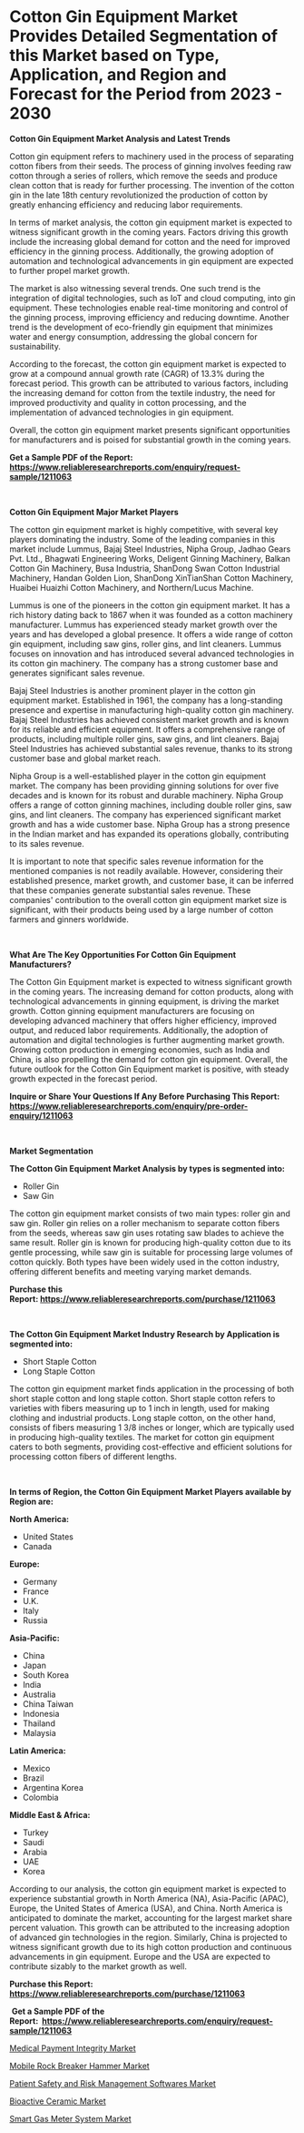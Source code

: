 <p><h1>Cotton Gin Equipment Market Provides Detailed Segmentation of this Market based on Type, Application, and Region and Forecast for the Period from 2023 - 2030</h1></p><p><strong>Cotton Gin Equipment Market Analysis and Latest Trends</strong></p>
<p><p>Cotton gin equipment refers to machinery used in the process of separating cotton fibers from their seeds. The process of ginning involves feeding raw cotton through a series of rollers, which remove the seeds and produce clean cotton that is ready for further processing. The invention of the cotton gin in the late 18th century revolutionized the production of cotton by greatly enhancing efficiency and reducing labor requirements.</p><p>In terms of market analysis, the cotton gin equipment market is expected to witness significant growth in the coming years. Factors driving this growth include the increasing global demand for cotton and the need for improved efficiency in the ginning process. Additionally, the growing adoption of automation and technological advancements in gin equipment are expected to further propel market growth.</p><p>The market is also witnessing several trends. One such trend is the integration of digital technologies, such as IoT and cloud computing, into gin equipment. These technologies enable real-time monitoring and control of the ginning process, improving efficiency and reducing downtime. Another trend is the development of eco-friendly gin equipment that minimizes water and energy consumption, addressing the global concern for sustainability.</p><p>According to the forecast, the cotton gin equipment market is expected to grow at a compound annual growth rate (CAGR) of 13.3% during the forecast period. This growth can be attributed to various factors, including the increasing demand for cotton from the textile industry, the need for improved productivity and quality in cotton processing, and the implementation of advanced technologies in gin equipment.</p><p>Overall, the cotton gin equipment market presents significant opportunities for manufacturers and is poised for substantial growth in the coming years.</p></p>
<p><strong>Get a Sample PDF of the Report:&nbsp; <a href="https://www.reliableresearchreports.com/enquiry/request-sample/1211063">https://www.reliableresearchreports.com/enquiry/request-sample/1211063</a></strong></p>
<p>&nbsp;</p>
<p><strong>Cotton Gin Equipment Major Market Players</strong></p>
<p><p>The cotton gin equipment market is highly competitive, with several key players dominating the industry. Some of the leading companies in this market include Lummus, Bajaj Steel Industries, Nipha Group, Jadhao Gears Pvt. Ltd., Bhagwati Engineering Works, Deligent Ginning Machinery, Balkan Cotton Gin Machinery, Busa Industria, ShanDong Swan Cotton Industrial Machinery, Handan Golden Lion, ShanDong XinTianShan Cotton Machinery, Huaibei Huaizhi Cotton Machinery, and Northern/Lucus Machine. </p><p>Lummus is one of the pioneers in the cotton gin equipment market. It has a rich history dating back to 1867 when it was founded as a cotton machinery manufacturer. Lummus has experienced steady market growth over the years and has developed a global presence. It offers a wide range of cotton gin equipment, including saw gins, roller gins, and lint cleaners. Lummus focuses on innovation and has introduced several advanced technologies in its cotton gin machinery. The company has a strong customer base and generates significant sales revenue.</p><p>Bajaj Steel Industries is another prominent player in the cotton gin equipment market. Established in 1961, the company has a long-standing presence and expertise in manufacturing high-quality cotton gin machinery. Bajaj Steel Industries has achieved consistent market growth and is known for its reliable and efficient equipment. It offers a comprehensive range of products, including multiple roller gins, saw gins, and lint cleaners. Bajaj Steel Industries has achieved substantial sales revenue, thanks to its strong customer base and global market reach.</p><p>Nipha Group is a well-established player in the cotton gin equipment market. The company has been providing ginning solutions for over five decades and is known for its robust and durable machinery. Nipha Group offers a range of cotton ginning machines, including double roller gins, saw gins, and lint cleaners. The company has experienced significant market growth and has a wide customer base. Nipha Group has a strong presence in the Indian market and has expanded its operations globally, contributing to its sales revenue.</p><p>It is important to note that specific sales revenue information for the mentioned companies is not readily available. However, considering their established presence, market growth, and customer base, it can be inferred that these companies generate substantial sales revenue. These companies' contribution to the overall cotton gin equipment market size is significant, with their products being used by a large number of cotton farmers and ginners worldwide.</p></p>
<p>&nbsp;</p>
<p><strong>What Are The Key Opportunities For Cotton Gin Equipment Manufacturers?</strong></p>
<p><p>The Cotton Gin Equipment market is expected to witness significant growth in the coming years. The increasing demand for cotton products, along with technological advancements in ginning equipment, is driving the market growth. Cotton ginning equipment manufacturers are focusing on developing advanced machinery that offers higher efficiency, improved output, and reduced labor requirements. Additionally, the adoption of automation and digital technologies is further augmenting market growth. Growing cotton production in emerging economies, such as India and China, is also propelling the demand for cotton gin equipment. Overall, the future outlook for the Cotton Gin Equipment market is positive, with steady growth expected in the forecast period.</p></p>
<p><strong>Inquire or Share Your Questions If Any Before Purchasing This Report: <a href="https://www.reliableresearchreports.com/enquiry/pre-order-enquiry/1211063">https://www.reliableresearchreports.com/enquiry/pre-order-enquiry/1211063</a></strong></p>
<p>&nbsp;</p>
<p><strong>Market Segmentation</strong></p>
<p><strong>The Cotton Gin Equipment Market Analysis by types is segmented into:</strong></p>
<p><ul><li>Roller Gin</li><li>Saw Gin</li></ul></p>
<p><p>The cotton gin equipment market consists of two main types: roller gin and saw gin. Roller gin relies on a roller mechanism to separate cotton fibers from the seeds, whereas saw gin uses rotating saw blades to achieve the same result. Roller gin is known for producing high-quality cotton due to its gentle processing, while saw gin is suitable for processing large volumes of cotton quickly. Both types have been widely used in the cotton industry, offering different benefits and meeting varying market demands.</p></p>
<p><strong>Purchase this Report:&nbsp;<a href="https://www.reliableresearchreports.com/purchase/1211063">https://www.reliableresearchreports.com/purchase/1211063</a></strong></p>
<p>&nbsp;</p>
<p><strong>The Cotton Gin Equipment Market Industry Research by Application is segmented into:</strong></p>
<p><ul><li>Short Staple Cotton</li><li>Long Staple Cotton</li></ul></p>
<p><p>The cotton gin equipment market finds application in the processing of both short staple cotton and long staple cotton. Short staple cotton refers to varieties with fibers measuring up to 1 inch in length, used for making clothing and industrial products. Long staple cotton, on the other hand, consists of fibers measuring 1 3/8 inches or longer, which are typically used in producing high-quality textiles. The market for cotton gin equipment caters to both segments, providing cost-effective and efficient solutions for processing cotton fibers of different lengths.</p></p>
<p>&nbsp;</p>
<p><strong>In terms of Region, the Cotton Gin Equipment Market Players available by Region are:</strong></p>
<p>
    <p> <strong> North America: </strong>
        <ul>
            <li>United States</li>
            <li>Canada</li>
        </ul>
        </p> 
    <p> <strong> Europe: </strong>
        <ul>
            <li>Germany</li>
            <li>France</li>
            <li>U.K.</li>
            <li>Italy</li>
            <li>Russia</li>
        </ul>
        </p> 
    <p> <strong> Asia-Pacific: </strong>
        <ul>
            <li>China</li>
            <li>Japan</li>
            <li>South Korea</li>
            <li>India</li>
            <li>Australia</li>
            <li>China Taiwan</li>
            <li>Indonesia</li>
            <li>Thailand</li>
            <li>Malaysia</li>
        </ul>
        </p> 
    <p> <strong> Latin America: </strong>
        <ul>
            <li>Mexico</li>
            <li>Brazil</li>
            <li>Argentina Korea</li>
            <li>Colombia</li>
        </ul>
        </p> 
    <p> <strong> Middle East & Africa: </strong>
        <ul>
            <li>Turkey</li>
            <li>Saudi</li>
            <li>Arabia</li>
            <li>UAE</li>
            <li>Korea</li>
        </ul>
    </p>
    </p>
<p><p>According to our analysis, the cotton gin equipment market is expected to experience substantial growth in North America (NA), Asia-Pacific (APAC), Europe, the United States of America (USA), and China. North America is anticipated to dominate the market, accounting for the largest market share percent valuation. This growth can be attributed to the increasing adoption of advanced gin technologies in the region. Similarly, China is projected to witness significant growth due to its high cotton production and continuous advancements in gin equipment. Europe and the USA are expected to contribute sizably to the market growth as well.</p></p>
<p><strong>Purchase this Report: <a href="https://www.reliableresearchreports.com/purchase/1211063">https://www.reliableresearchreports.com/purchase/1211063</a></strong></p>
<p>&nbsp;<strong>Get a Sample PDF of the Report:&nbsp;&nbsp;<a href="https://www.reliableresearchreports.com/enquiry/request-sample/1211063">https://www.reliableresearchreports.com/enquiry/request-sample/1211063</a></strong></p>
<p><strong></strong></p>
<p><p><a href="https://github.com/WillieWoodard/Market-Research-Report-List-1/blob/main/medical-payment-integrity-market.md">Medical Payment Integrity Market</a></p><p><a href="https://www.linkedin.com/pulse/mobile-rock-breaker-hammer-market-size-share-global-analysis/">Mobile Rock Breaker Hammer Market</a></p><p><a href="https://github.com/BryceTownsendr/Market-Research-Report-List-1/blob/main/patient-safety-and-risk-management-softwares-market.md">Patient Safety and Risk Management Softwares Market</a></p><p><a href="https://medium.com/@pair.holy.proof/bioactive-ceramic-market-size-growth-forecast-2023-2030-367e38b732a1">Bioactive Ceramic Market</a></p><p><a href="https://www.linkedin.com/pulse/smart-gas-meter-system-market-size-growth-forecast-from/">Smart Gas Meter System Market</a></p></p>